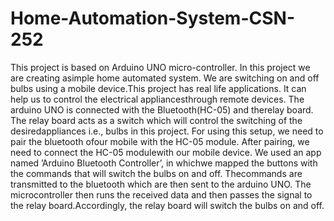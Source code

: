 # Home-Automation-System-CSN-252
This project is based on Arduino UNO micro-controller. In this project we are creating asimple home automated system. We are switching on and off bulbs using a mobile device.This project has real life applications. It can help us to control the electrical appliancesthrough remote devices. The arduino UNO is connected with the Bluetooth(HC-05) and therelay board. The relay board acts as a switch which will control the switching of the desiredappliances i.e., bulbs in this project. For using this setup, we need to pair the bluetooth ofour mobile with the HC-05 module. After pairing, we need to connect the HC-05 modulewith our mobile device. We used an app named ’Arduino Bluetooth Controller’, in whichwe mapped the buttons with the commands that will switch the bulbs on and off. Thecommands are transmitted to the bluetooth which are then sent to the arduino UNO. The microcontroller then runs the received data and then passes the signal to the relay board.Accordingly, the relay board will switch the bulbs on and off.
